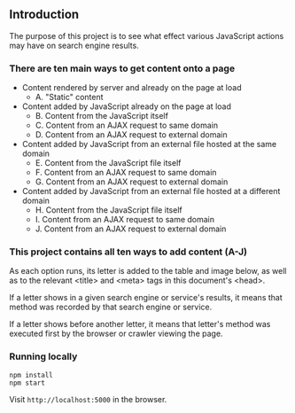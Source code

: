 ## Introduction

The purpose of this project is to see what effect various JavaScript actions may have on search engine results.

### There are ten main ways to get content onto a page

- Content rendered by server and already on the page at load
  - A. "Static" content
- Content added by JavaScript already on the page at load 
  - B. Content from the JavaScript itself
  - C. Content from an AJAX request to same domain
  - D. Content from an AJAX request to external domain
- Content added by JavaScript from an external file hosted at the same domain
  - E. Content from the JavaScript file itself
  - F. Content from an AJAX request to same domain
  - G. Content from an AJAX request to external domain
- Content added by JavaScript from an external file hosted at a different domain
  - H. Content from the JavaScript file itself
  - I. Content from an AJAX request to same domain
  - J. Content from an AJAX request to external domain

### This project contains all ten ways to add content (A-J)

As each option runs, its letter is added to the table and image below, as well as to the relevant &lt;title&gt; and &lt;meta&gt; tags in this document's &lt;head&gt;.

If a letter shows in a given search engine or service's results, it means that method was recorded by that search engine or service.

If a letter shows before another letter, it means that letter's method was executed first by the browser or crawler viewing the page.

### Running locally

```
npm install
npm start
```
Visit `http://localhost:5000` in the browser.